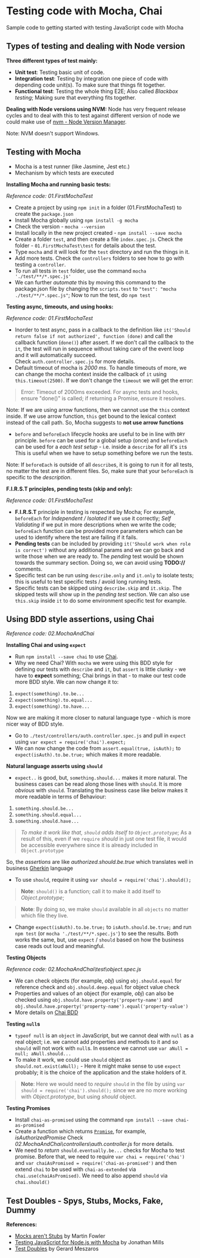# Testing code with Mocha, Chai

Sample code to getting started with testing JavaScript code with Mocha 

## Types of testing and dealing with Node version

**Three different types of test mainly:**
- **Unit test**: Testing basic unit of code. 
- **Integration test**: Testing by integration one piece of code with depending code unit(s). To make sure that things fit together.
- **Functional test**: Testing the whole thing E2E; Also called *Blackbox testing*; Making sure that everything fits together.

**Dealing with Node versions using NVM:**
Node has very frequent release cycles and to deal with this to test against different version of node we could make use of [nvm - Node Version Manager](https://github.com/creationix/nvm). 

Note: NVM doesn't support Windows.

## Testing with Mocha

- Mocha is a test runner (like Jasmine, Jest etc.)
- Mechanism by which tests are executed

**Installing Mocha and running basic tests:**

*Reference code: 01.FirstMochaTest*

- Create a project by using `npm init` in a folder (01.FirstMochaTest) to create the `package.json`
- Install Mocha globally using `npm install -g mocha`
- Check the version - `mocha --version`
- Install locally in the new project created - `npm install --save mocha`
- Create a folder `test`, and then create a file `index.spec.js`. Check the folder - `01.FirstMochaTest\test` for details about the test. 
- Type `mocha` and it will look for the `test` directory and run the things in it.
- Add more tests. Check the `controllers` folders to see how to go with testing a `controller`. 
- To run all tests in `test` folder, use the command `mocha './test/**/*.spec.js'`
- We can further *automate* this by moving this command to the package.json file by changing the `scripts.test` to `"test": "mocha ./test/**/*.spec.js"`; Now to run the test, do `npm test`

**Testing async, timeouts, and using hooks:**

*Reference code: 01.FirstMochaTest*

- Inorder to test async, pass in a callback to the definition like `it('Should return false if not authorized', function (done)` and call the callback function (`done()`) after assert. If we don't call the callback to the `it`, the test will run in sequence without taking care of the event loop and it will automatically succeed.  
Check `auth.controller.spec.js` for more details.
- Default timeout of mocha is *2000 ms*. To handle timeouts of more, we can change the mocha context inside the callback of `it` using `this.timeout(2500)`. If we don't change the `timeout` we will get the error: 
> Error: Timeout of 2000ms exceeded. For async tests and hooks, ensure "done()" is called; if returning a Promise, ensure it resolves.

Note: If we are using arrow functions, then we cannot use the `this` context inside. If we use arrow function, `this` get bound to the lexical context instead of the call path. 
So, Mocha suggests to **not use arrow functions**
- `before` and `beforeEach` lifecycle hooks are useful to be in line with `DRY` principle. 
`before` can be used for a global setup (once) and `beforeEach` can be used for a *each test setup*  - i.e. inside a `describe` for all it's `it`s 
This is useful when we have to setup something before we run the tests.

Note: If `beforeEach` is outside of all `describe`s, it is going to run it for all tests, no matter the test are in different files. So, make sure that your `beforeEach` is specific to the *description*. 

**F.I.R.S.T principles, pending tests (skip and only):**

*Reference code: 01.FirstMochaTest*

- **F.I.R.S.T** principle in testing is respected by Mocha; For example, `beforeEach` for *Independent / Isolated* if we use it correctly; *Self Validating* if we put in more descriptions when we write the code; `beforeEach` function can be provided more parameters which can be used to identify where the test are failing if it fails. 
- **Pending tests** can be included by providing `it('Should work when role is correct')` without any additional params and we can go back and write those when we are ready to. The *pending* test would be shown towards the summary section. Doing so, we can avoid using **TODO://** comments. 
- Specific test can be run using `describe.only` and `it.only` to isolate tests; this is useful to test specific tests / avoid long running tests. 
- Specific tests can be skipped using `describe.skip` and `it.skip`. The skipped tests will show up in the *pending test* section. We can also use `this.skip` inside `it` to do some environment specific test for example. 

## Using BDD style assertions, using Chai

*Reference code: 02.MochaAndChai*

**Installing Chai and using `expect`**
- Run `npm install --save chai` to use [Chai](http://chaijs.com/). 
- Why we need Chai? With `mocha` we were using this BDD style for defining our tests with `describe` and `it`, but `assert` is little clunky - we have to **expect** something; Chai brings in that - to make our test code more BDD style.
We can now change it to: 
1. `expect(something).to.be...`
2. `expect(something).to.equal...`
3. `expect(something).to.have...`

Now we are making it more closer to natural language type - which is more nicer way of BDD style. 
- Go to `./test/controllers/auth.controller.spec.js` and pull in `expect` using `var expect = require('chai').expect;`
- We can now change the code from `assert.equal(true, isAuth);` to `expect(isAuth).to.be.true;` which makes it more readable. 

**Natural language asserts using `should`**

- `expect..` is good, but, `something.should...` makes it more natural. The business cases can be read along those lines with `should`. It is more *obvious* with `should`. Translating the business case like below makes it more readable in terms of Behaviour: 
1. `something.should.be...`
2. `something.should.equal...`
3. `something.should.have...`

> *To make it work like that, `should` adds itself to `Object.prototype`*; As a result of this, even if we `require` *should* in just one test file, it would be accessible everywhere since it is already included in `Object.prototype`

So, the *assertions* are like *authorized.should.be.true* which translates well in business [Gherkin](https://en.wikipedia.org/wiki/Cucumber_(software)#Gherkin_language) language
- To use `should`, require it using `var should = require('chai').should();`

> **Note**: `should()` is a function; call it to make it add itself to *Object.prototype*;

> **Note**: By doing so, we make `should` available in all `objects` no matter which file they live.

- Change `expect(isAuth).to.be.true;` to `isAuth.should.be.true;` and run `npm test` (or `mocha './test/**/*.spec.js'`) to see the results. Both works the same, but, use `expect` / `should` based on how the business case reads out loud and meaningful.

**Testing Objects**

*Reference code: 02.MochaAndChai\test\object.spec.js*

- We can check objects (for example, *obj*) using `obj.should.equal` for reference check and `obj.should.deep.equal` for object value check 
- Properties and values of an object (for example, *obj*) can also be checked using `obj.should.have.property('property-name')` and `obj.should.have.property('property-name').equal('property-value')`
- More details on [Chai BDD](http://chaijs.com/api/bdd/)

**Testing `null`s**

- `typeof null` is an `object` in JavaScript, but we cannot deal with `null` as a real object; i.e. we cannot add properties and methods to it and so `should` will not work with `null`s. 
In essence we cannot use `var aNull = null; aNull.should...` 
- To make it work, we could use `should` object as `should.not.exist(aNull);` - Here it might make sense to use `expect` probably; it is the choice of the application and the stake holders of it. 
> **Note**: Here we would need to *require* `should` in the file by using `var should = require('chai').should();` since we are no more working with *Object.prototype*, but using *should* object. 

**Testing Promises**

- Install `chai-as-promised` using the command `npm install --save chai-as-promised` 
- Create a function which returns [`Promise`](https://developer.mozilla.org/en-US/docs/Web/JavaScript/Reference/Global_Objects/Promise), for example, *isAuthorizedPromise*
Check *02.MochaAndChai\controllers\auth.controller.js* for more details.
- We need to *return* `should.eventually.be...` checks for Mocha to test promise. 
Before that, we need to require `var chai = require('chai')` and `var chaiAsPromised = require('chai-as-promised')` and then extend `chai` to be used with `chai-as-extended` via `chai.use(chaiAsPromised)`. 
We need to also append `should` via `chai.should()`

## Test Doubles - Spys, Stubs, Mocks, Fake, Dummy

**References:**
- [Mocks aren't Stubs](https://martinfowler.com/articles/mocksArentStubs.html) by Martin Fowler
- [Testing JavaScript for Node.js with Mocha](https://app.pluralsight.com/library/courses/mocha-javascript-testing-nodejs/table-of-contents) by Jonathan Mills
- [Test Doubles](http://xunitpatterns.com/Test%20Double.html) by Gerard Meszaros